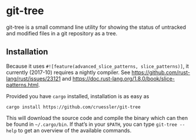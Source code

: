 # git-tree

git-tree is a small command line utility for showing the status of untracked
and modified files in a git repository as a tree.

## Installation

Because it uses `#![feature(advanced_slice_patterns, slice_patterns)]`, it
currently (2017-10) requires a nightly compiler. See
https://github.com/rust-lang/rust/issues/23121 and
https://doc.rust-lang.org/1.8.0/book/slice-patterns.html.

Provided you have `cargo` installed, installation is as easy as

```
cargo install https://github.com/cruessler/git-tree
```

This will download the source code and compile the binary which can then be
found in `~/.cargo/bin`. If that’s in your `$PATH`, you can type `git-tree
--help` to get an overview of the available commands.
